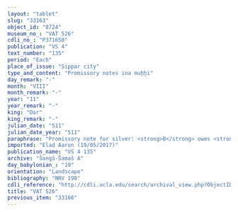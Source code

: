 ```yaml
---
layout: "tablet"
slug: "33163"
object_id: "8724"
museum_no_: "VAT 526"
cdli_no_: "P371658"
publication: "VS 4"
text_number: "135"
period: "Each"
place_of_issue: "Sippar city"
type_and_content: "Promissory notes ina muẖẖi"
day_remark: "-"
month: "VIII"
month_remark: "-"
year: "11"
year_remark: "-"
king: "Dar"
king_remark: "-"
julian_date: "511"
julian_date_year: "511"
paraphrase: "Promissory note for silver: <strong>B</strong> owes <strong>A</strong> 1 1/3 mina 8 shekels of stamped silver for trading, what remains to be paid for <strong>A</strong>&rsquo;s rations. The debt bears a monthly interest of 1 shekel of silver per mina (20%). He is to pay the entire sum in Addar (XII). 6 witnesses and the scribe: Nidintu-Marduk/Bēl-nāṣir//S&icirc;n-ilī.<br /> &nbsp;<br /> <strong>A</strong> = Ina-Esangil-mukīn-apli/Nab&ucirc;-ēṭir//Ileˀˀi-Marduk; <strong>B</strong>&nbsp;= Bēl-rēmanni/Mu&scaron;eb&scaron;i-Marduk//&Scaron;ang&ucirc;-&Scaron;ama&scaron;"
imported: "Elad Aaron (19/05/2017)"
publication_name: "VS 4 135"
archive: "Šangû-Šamaš A"
day_babylonian_: "19"
orientation: "Landscape"
bibliography: "NRV 198"
cdli_reference: "http://cdli.ucla.edu/search/archival_view.php?ObjectID=P371658"
title: "VAT 526"
previous_item: "33166"
---
```


